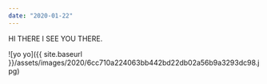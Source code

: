 ```yaml
---
date: "2020-01-22"
---
```


HI THERE I SEE YOU THERE.

![yo yo]({{ site.baseurl }}/assets/images/2020/6cc710a224063bb442bd22db02a56b9a3293dc98.jpg)
